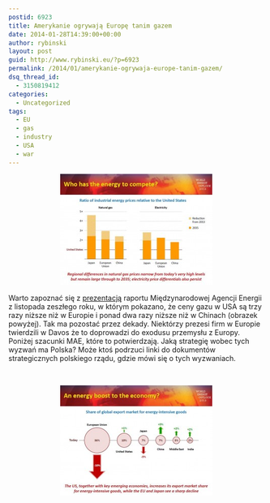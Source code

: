 ```yaml
---
postid: 6923
title: Amerykanie ogrywają Europę tanim gazem
date: 2014-01-28T14:39:00+00:00
author: rybinski
layout: post
guid: http://www.rybinski.eu/?p=6923
permalink: /2014/01/amerykanie-ogrywaja-europe-tanim-gazem/
dsq_thread_id:
  - 3150819412
categories:
  - Uncategorized
tags:
  - EU
  - gas
  - industry
  - USA
  - war
---
```

<p style="text-align: center;">
  <a href="/uploads/2014/01/IEA_WEO_1.jpg"><img class="size-medium wp-image-6924 aligncenter" title="IEA_WEO_1" src="/uploads/2014/01/IEA_WEO_1-300x219.jpg" alt="" width="300" height="219" /></a>
</p>

Warto zapoznać się z [prezentacją](http://resources.rybinski.eu/resources/viewResource:885e49ba-8820-11e3-b04f-001b24eff4d8) raportu Międzynarodowej Agencji Energii z listopada zeszłego roku, w którym pokazano, że ceny gazu w USA są trzy razy niższe niż w Europie i ponad dwa razy niższe niż w Chinach (obrazek powyżej). Tak ma pozostać przez dekady. Niektórzy prezesi firm w Europie twierdzili w Davos że to doprowadzi do exodusu przemysłu z Europy. Poniżej szacunki MAE, które to potwierdzają. Jaką strategię wobec tych wyzwań ma Polska? Może ktoś podrzuci linki do dokumentów strategicznych polskiego rządu, gdzie mówi się o tych wyzwaniach.

 

<p style="text-align: center;">
  <a href="/uploads/2014/01/IEA_WEO_2.jpg"><img class="size-medium wp-image-6925 aligncenter" title="IEA_WEO_2" src="/uploads/2014/01/IEA_WEO_2-300x217.jpg" alt="" width="300" height="217" /></a>
</p>

